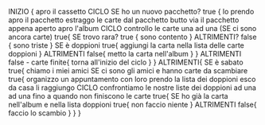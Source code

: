 INIZIO {
    apro il cassetto
    CICLO SE ho un nuovo pacchetto? true {
        lo prendo
        apro il pacchetto
        estraggo le carte dal pacchetto
        butto via il pacchetto appena aperto
        apro l'album
        CICLO controllo le carte una ad una (SE ci sono ancora carte) true{
            SE trovo rara? true {
                sono contento
            }
            ALTRIMENTI? false {
                sono triste
            }            SE è doppioni true{
                aggiungi la carta nella lista delle carte doppioni
            }
            ALTRIMENTI false{
                metto la carta nell'album
            }
        }
        ALTRIMENTI false - carte finite{
            torna all'inizio del ciclo
        }
    }
    ALTRIMENTI{
        SE è sabato true{
            chiamo i miei amici
            SE ci sono gli amici e hanno carte da scambiare true{
                organizzo un appuntamento con loro
                prendo la lista dei doppioni
                esco da casa
                li raggiungo
                CICLO confrontiamo le nostre liste dei doppioni ad una ad una fino a quando non finiscono le carte true{
                    SE ho già la carta nell'album e nella lista doppioni true{
                        non faccio niente
                    }
                    ALTRIMENTI false{
                        faccio lo scambio
                    }
                }
            }